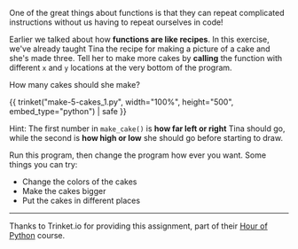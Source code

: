 One of the great things about functions is that they can repeat complicated instructions without us having to repeat ourselves in code!

Earlier we talked about how **functions are like recipes**. In this exercise, we've already taught Tina the recipe for making a picture of a cake and she's made three.  Tell her to make more cakes by **calling** the function with different `x` and `y` locations at the very bottom of the program.  

How many cakes should she make?

{{ trinket("make-5-cakes_1.py", width="100%", height="500", embed_type="python") | safe }}

Hint: The first number in `make_cake()` is **how far left or right** Tina should go, while the second is **how high or low** she should go before starting to draw.

Run this program, then change the program how ever you want. Some things you can try: 
* Change the colors of the cakes
* Make the cakes bigger
* Put the cakes in different places

---

Thanks to Trinket.io for providing this assignment, 
part of their [Hour of Python](https://hourofpython.com/a-visual-introduction-to-python/) 
course.